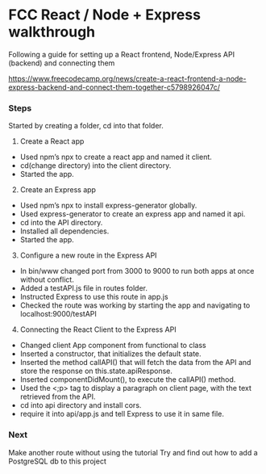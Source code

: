 # FCC React / Node + Express walkthrough

Following a guide for setting up a React frontend, Node/Express API (backend) and connecting them

https://www.freecodecamp.org/news/create-a-react-frontend-a-node-express-backend-and-connect-them-together-c5798926047c/

### Steps

Started by creating a folder, cd into that folder.

1. Create a React app

- Used npm’s npx to create a react app and named it client.
- cd(change directory) into the client directory.
- Started the app.

2. Create an Express app

- Used npm’s npx to install express-generator globally.
- Used express-generator to create an express app and named it api.
- cd into the API directory.
- Installed all dependencies.
- Started the app.

3. Configure a new route in the Express API

- In bin/www changed port from 3000 to 9000 to run both apps at once without conflict.
- Added a testAPI.js file in routes folder.
- Instructed Express to use this route in app.js
- Checked the route was working by starting the app and navigating to localhost:9000/testAPI

4. Connecting the React Client to the Express API

- Changed client App component from functional to class
- Inserted a constructor, that initializes the default state.
- Inserted the method callAPI() that will fetch the data from the API and store the response on this.state.apiResponse.
- Inserted componentDidMount(), to execute the callAPI() method.
- Used the <;p> tag to display a paragraph on client page, with the text retrieved from the API.
- cd into api directory and install cors.
- require it into api/app.js and tell Express to use it in same file.

### Next

Make another route without using the tutorial
Try and find out how to add a PostgreSQL db to this project
